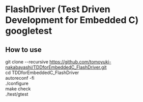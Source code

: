 # FlashDriver (Test Driven Development for Embedded C) googletest

## How to use
git clone --recursive https://github.com/tomoyuki-nakabayashi/TDDforEmbeddedC_FlashDriver.git  
cd TDDforEmbeddedC_FlashDriver  
autoreconf -fi  
./configure  
make check  
./test/gtest
